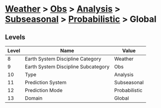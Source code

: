 # [Weather](../../../../..) > [Obs](../../../..) > [Analysis](../../..) > [Subseasonal](../..) > [Probabilistic](..) > Global

## Levels

| Level | Name | Value |
|-----|-----|-----|
| 8 | Earth System Discipline Category | Weather |
| 9 | Earth System Discipline Subcategory | Obs |
| 10 | Type | Analysis |
| 11 | Prediction System | Subseasonal |
| 12 | Prediction Mode | Probabilistic |
| 13 | Domain | Global |
